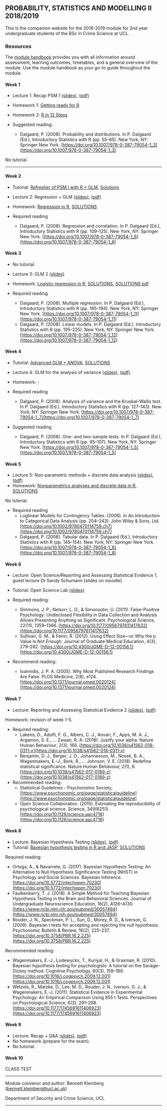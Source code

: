 ## PROBABILITY, STATISTICS AND MODELLING II 2018/2019

This is the companion website for the 2018-2019 module for 2nd year undergraduate students of the BSc in Crime Science at UCL.


### Resources


The [module handbook](https://rawcdn.githack.com/ben-aaron188/ucl_psm2_20182019/00e4e85bfc312f722b70ec0129402dd257a560d7/psm2_SECU0013_module_outline.html) provides you with all information around assessment, learning outcomes, timetables, and a general overview of the module. Use the module handbook as your go-to guide throughout the module.


#### Week 1

- Lecture 1: Recap PSM 1 [(slides)](https://raw.githack.com/ben-aaron188/ucl_psm2_20182019/master/slides/psm2_20182019_lecture1_intro.html), [(pdf)](https://github.com/ben-aaron188/ucl_psm2_20182019/blob/master/slides/psm2_20182019_lecture1_intro.pdf) 
- Homework 1: [Getting ready for R](https://raw.githack.com/ben-aaron188/ucl_aca_20182019/master/homework/getting_ready_for_r.html)
- Homework 2: [R in 12 Steps](https://raw.githack.com/ben-aaron188/ucl_aca_20182019/master/homework/r_in_12_steps.html)

- Suggested reading:
    - Dalgaard, P. (2008). Probability and distributions. In P. Dalgaard (Ed.), Introductory Statistics with R (pp. 55–65). New York, NY: Springer New York. [https://doi.org/10.1007/978-0-387-79054-1_3](https://doi.org/10.1007/978-0-387-79054-1_3)

No tutorial.

---

#### Week 2


- Tutorial: [Refresher of PSM I with R + GLM](https://raw.githack.com/ben-aaron188/ucl_psm2_20182019/master/tutorials/tutorial1_refresher_glm.html), [Solutions](https://raw.githack.com/ben-aaron188/ucl_psm2_20182019/master/tutorials/solutions_tutorial1_refresher_glm.nb.html)

- Lecture 2: Regression + GLM [(slides)](https://raw.githack.com/ben-aaron188/ucl_psm2_20182019/master/slides/psm2_20182019_lecture2_glm1.html), [(pdf)](https://github.com/ben-aaron188/ucl_psm2_20182019/blob/master/slides/psm2_20182019_lecture1_intro.pdf)
- Homework: [Regression in R](https://raw.githack.com/ben-aaron188/ucl_psm2_20182019/master/homework/week2_regression_in_R.nb.html), [SOLUTIONS](https://raw.githack.com/ben-aaron188/ucl_psm2_20182019/master/homework/solutions_week2_regression_in_R.nb.html)

- Required reading
	- Dalgaard, P. (2008). Regression and correlation. In P. Dalgaard (Ed.), Introductory Statistics with R (pp. 109–125). New York, NY: Springer New York. [https://doi.org/10.1007/978-0-387-79054-1_6](https://doi.org/10.1007/978-0-387-79054-1_6)


#### Week 3

- No tutorial.

- Lecture 3: GLM 2 [(slides)](https://raw.githack.com/ben-aaron188/ucl_psm2_20182019/master/slides/psm2_20182019_lecture3_glm2.html)
- Homework: [Logistic regression in R](https://raw.githack.com/ben-aaron188/ucl_psm2_20182019/master/homework/week3_logistic_regression_in_R.nb.html), [SOLUTIONS](https://raw.githack.com/ben-aaron188/ucl_psm2_20182019/master/homework/solutions_week3_logistic_regression_in_R.nb.html), [SOLUTIONS pdf](https://github.com/ben-aaron188/ucl_psm2_20182019/blob/master/homework/solutions_week3_logistic_regression_in_R.pdf)

- Required reading
	- Dalgaard, P. (2008). Multiple regression. In P. Dalgaard (Ed.), Introductory Statistics with R (pp. 185–194). New York, NY: Springer New York. [https://doi.org/10.1007/978-0-387-79054-1_11](https://doi.org/10.1007/978-0-387-79054-1_11)
	- Dalgaard, P. (2008). Linear models. In P. Dalgaard (Ed.), Introductory Statistics with R (pp. 195–225). New York, NY: Springer New York. [https://doi.org/10.1007/978-0-387-79054-1_12](https://doi.org/10.1007/978-0-387-79054-1_12)


#### Week 4

- Tutorial: [Advanced GLM + ANOVA](https://raw.githack.com/ben-aaron188/ucl_psm2_20182019/master/tutorials/tutorial2_glm.nb.html), [SOLUTIONS](https://raw.githack.com/ben-aaron188/ucl_psm2_20182019/master/tutorials/solutions_tutorial2_glm.nb.html)

- Lecture 4: GLM for the analysis of variance [(slides)](https://raw.githack.com/ben-aaron188/ucl_psm2_20182019/master/slides/psm2_20182019_lecture4_anova.html), [(pdf)](https://github.com/ben-aaron188/ucl_psm2_20182019/blob/master/slides/psm2_20182019_lecture4_anova.pdf)
- Homework: -

- Required reading
  - Dalgaard, P. (2008). Analysis of variance and the Kruskal–Wallis test. In P. Dalgaard (Ed.), Introductory Statistics with R (pp. 127–143). New York, NY: Springer New York. [https://doi.org/10.1007/978-0-387-79054-1_7](https://doi.org/10.1007/978-0-387-79054-1_7)
  
- Suggested reading
  - Dalgaard, P. (2008). One- and two-sample tests. In P. Dalgaard (Ed.), Introductory Statistics with R (pp. 95–107). New York, NY: Springer New York. [https://doi.org/10.1007/978-0-387-79054-1_5](https://doi.org/10.1007/978-0-387-79054-1_5)


#### Week 5

- Lecture 5: Non-parametric methods + discrete data analysis [(slides)](https://raw.githack.com/ben-aaron188/ucl_psm2_20182019/master/slides/psm2_20182019_lecture5_nonparametric_discretedata.html), [(pdf)](https://github.com/ben-aaron188/ucl_psm2_20182019/blob/master/slides/psm2_20182019_lecture5_nonparametric_discretedata.pdf)
- Homework: [Nonparametrics analyses and discrete data in R](https://raw.githack.com/ben-aaron188/ucl_psm2_20182019/master/homework/w5_nonparametric_discrete.nb.html), [SOLUTIONS](https://raw.githack.com/ben-aaron188/ucl_aca_20182019/master/tutorials/solutions_tutorial3_textmining_in_R.nb.html)

No tutorial.

- Required reading
    - Loglinear Models for Contingency Tables. (2006). In An Introduction to Categorical Data Analysis (pp. 204–243). John Wiley & Sons, Ltd. [https://doi.org/10.1002/9780470114759.ch7](https://doi.org/10.1002/9780470114759.ch7)
    - Dalgaard, P. (2008). Tabular data. In P. Dalgaard (Ed.), Introductory Statistics with R (pp. 145–154). New York, NY: Springer New York. [https://doi.org/10.1007/978-0-387-79054-1_8](https://doi.org/10.1007/978-0-387-79054-1_8)

#### Week 6

- Lecture: Open Science/Reporting and Assessing Statistical Evidence 1, guest lecture Dr Sandy Schumann [slides on moodle]
- Tutorial: Open Science Lab [(slides)](https://raw.githack.com/ben-aaron188/ucl_psm2_20182019/master/slides/psm2_lecture6_preregistration.html)

- Required reading:
    - Simmons, J. P., Nelson, L. D., & Simonsohn, U. (2011). False-Positive Psychology: Undisclosed Flexibility in Data Collection and Analysis Allows Presenting Anything as Significant. Psychological Science, 22(11), 1359–1366. [https://doi.org/10.1177/0956797611417632](https://doi.org/10.1177/0956797611417632)
    - Sullivan, G. M., & Feinn, R. (2012). Using Effect Size—or Why the p Value Is Not Enough. Journal of Graduate Medical Education, 4(3), 279–282. [https://doi.org/10.4300/JGME-D-12-00156.1](https://doi.org/10.4300/JGME-D-12-00156.1)
- Recommend reading:
    - Ioannidis, J. P. A. (2005). Why Most Published Research Findings Are False. PLOS Medicine, 2(8), e124. [https://doi.org/10.1371/journal.pmed.0020124](https://doi.org/10.1371/journal.pmed.0020124)


#### Week 7

- Lecture: Reporting and Assessing Statistical Evidence 2 [(slides)](https://raw.githack.com/ben-aaron188/ucl_psm2_20182019/master/slides/psm2_20182019_lecture7_statisticalreporting2.html), [(pdf)](https://github.com/ben-aaron188/ucl_psm2_20182019/blob/master/slides/psm2_20182019_lecture7_statisticalreporting2.pdf)

Homework: revision of week 1-5.

- Required reading:
    - Lakens, D., Adolfi, F. G., Albers, C. J., Anvari, F., Apps, M. A. J., Argamon, S. E., … Zwaan, R. A. (2018). Justify your alpha. Nature Human Behaviour, 2(3), 168. [https://doi.org/10.1038/s41562-018-0311-x](https://doi.org/10.1038/s41562-018-0311-x)
    - Benjamin, D. J., Berger, J. O., Johannesson, M., Nosek, B. A., Wagenmakers, E.-J., Berk, R., … Johnson, V. E. (2018). Redefine statistical significance. Nature Human Behaviour, 2(1), 6. [https://doi.org/10.1038/s41562-017-0189-z](https://doi.org/10.1038/s41562-017-0189-z)
- Recommended reading:
    - Statistical Guidelines - Psychonomic Society, [https://www.psychonomic.org/page/statisticalguideline](https://www.psychonomic.org/page/statisticalguideline)
    - Open Science Collaboration. (2015). Estimating the reproducibility of psychological science. Science, 349(6251). [https://doi.org/10.1126/science.aac4716](https://doi.org/10.1126/science.aac4716)


#### Week 8

- Lecture: Bayesian Hypothesis Testing [(slides)](https://raw.githack.com/ben-aaron188/ucl_psm2_20182019/master/slides/psm2_20182019_lecture8_bayesian.html), [(pdf)](https://github.com/ben-aaron188/ucl_psm2_20182019/blob/master/slides/psm2_20182019_lecture8_bayesian.pdf)
- Tutorial: [Bayesian hypothesis testing in R and JASP](https://raw.githack.com/ben-aaron188/ucl_psm2_20182019/master/tutorials/tutorial4_bayesianhyptesting.nb.html), [SOLUTIONS](https://raw.githack.com/ben-aaron188/ucl_psm2_20182019/master/tutorials/solutions_tutorial4_bayesianhyptesting.nb.html)

Required reading:

- Ortega, A., & Navarrete, G. (2017). Bayesian Hypothesis Testing: An Alternative to Null Hypothesis Significance Testing (NHST) in Psychology and Social Sciences. Bayesian Inference. [https://doi.org/10.5772/intechopen.70230](https://doi.org/10.5772/intechopen.70230)
- Faulkenberry, T. J. (2018). A Simple Method for Teaching Bayesian Hypothesis Testing in the Brain and Behavioral Sciences. Journal of Undergraduate Neuroscience Education, 16(2), A126–A130. [https://www.ncbi.nlm.nih.gov/pubmed/30057494](https://www.ncbi.nlm.nih.gov/pubmed/30057494)
- Rouder, J. N., Speckman, P. L., Sun, D., Morey, R. D., & Iverson, G. (2009). Bayesian t tests for accepting and rejecting the null hypothesis. Psychonomic Bulletin & Review, 16(2), 225–237. [https://doi.org/10.3758/PBR.16.2.225](https://doi.org/10.3758/PBR.16.2.225)


Recommended reading:

- Wagenmakers, E.-J., Lodewyckx, T., Kuriyal, H., & Grasman, R. (2010). Bayesian hypothesis testing for psychologists: A tutorial on the Savage–Dickey method. Cognitive Psychology, 60(3), 158–189. [https://doi.org/10.1016/j.cogpsych.2009.12.001](https://doi.org/10.1016/j.cogpsych.2009.12.001)
- Wetzels, R., Matzke, D., Lee, M. D., Rouder, J. N., Iverson, G. J., & Wagenmakers, E.-J. (2011). Statistical Evidence in Experimental Psychology: An Empirical Comparison Using 855 t Tests. Perspectives on Psychological Science, 6(3), 291–298. [https://doi.org/10.1177/1745691611406923](https://doi.org/10.1177/1745691611406923)


#### Week 9

- Lecture: Recap + Q&A [(slides)](https://raw.githack.com/ben-aaron188/ucl_psm2_20182019/master/slides/psm2_20182019_lecture9_q_and_a.html), [(pdf)](https://github.com/ben-aaron188/ucl_psm2_20182019/blob/master/slides/psm2_20182019_lecture9_q_and_a.pdf)
- No homework (prepare for the exam).
- No tutorial.

#### Week 10

CLASS TEST

---

Module convenor and author: Bennett Kleinberg (bennett.kleinberg@ucl.ac.uk)

Department of Security and Crime Science, UCL

---

